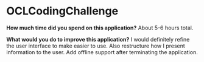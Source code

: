 # OCLCodingChallenge
**How much time did you spend on this application?**
About 5-6 hours total.

**What would you do to improve this application?**
I would definitely refine the user interface to make easier to use.  Also restructure how I present information to the user.
Add offline support after terminating the application.
